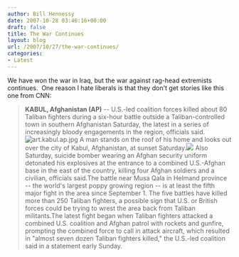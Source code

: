 ```yaml
---
author: Bill Hennessy
date: 2007-10-28 03:46:16+00:00
draft: false
title: The War Continues
layout: blog
url: /2007/10/27/the-war-continues/
categories:
- Latest
---
```


We have won the war in Iraq, but the war against rag-head extremists continues.  One reason I hate liberals is that they don't get stories like this one from CNN:

> **KABUL, Afghanistan (AP)** -- U.S.-led coalition forces killed about 80 Taliban fighters during a six-hour battle outside a Taliban-controlled town in southern Afghanistan Saturday, the latest in a series of increasingly bloody engagements in the region, officials said.![art.kabul.ap.jpg](https://i.l.cnn.net/cnn/2007/WORLD/asiapcf/10/27/afghanistan.violence.ap/art.kabul.ap.jpg)
A man stands on the roof of his home and looks out over the city of Kabul, Afghanistan, at sunset Saturday.![](https://www.cnn.com/.element/img/2.0/mosaic/base_skins/baseplate/corner_wire_BL.gif)
Also Saturday, suicide bomber wearing an Afghan security uniform detonated his explosives at the entrance to a combined U.S.-Afghan base in the east of the country, killing four Afghan soldiers and a civilian, officials said.The battle near Musa Qala in Helmand province -- the world's largest poppy growing region -- is at least the fifth major fight in the area since September 1. The five battles have killed more than 250 Taliban fighters, a possible sign that U.S. or British forces could be trying to wrest the area back from Taliban militants.The latest fight began when Taliban fighters attacked a combined U.S. coalition and Afghan patrol with rockets and gunfire, prompting the combined force to call in attack aircraft, which resulted in "almost seven dozen Taliban fighters killed," the U.S.-led coalition said in a statement early Sunday. 
